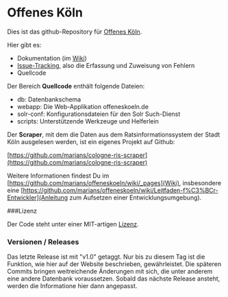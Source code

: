 # Offenes Köln

Dies ist das github-Repository für [Offenes Köln](http://offeneskoeln.de/).

Hier gibt es:

- Dokumentation (im [Wiki](https://github.com/marians/offeneskoeln/wiki))
- [Issue-Tracking](https://github.com/marians/offeneskoeln/issues), also die Erfassung und Zuweisung von Fehlern
- Quellcode

Der Bereich **Quellcode** enthält folgende Dateien:

- db: Datenbankschema
- webapp: Die Web-Applikation offeneskoeln.de
- solr-conf: Konfigurationsdateien für den Solr Such-Dienst
- scripts: Unterstützende Werkzeuge und Helferlein

Der **Scraper**, mit dem die Daten aus dem Ratsinformationssystem der Stadt Köln ausgelesen werden, ist ein eigenes Projekt auf Github:

[https://github.com/marians/cologne-ris-scraper](https://github.com/marians/cologne-ris-scraper)

Weitere Informationen findest Du im [https://github.com/marians/offeneskoeln/wiki/_pages](Wiki), insbesondere eine [https://github.com/marians/offeneskoeln/wiki/Leitfaden-f%C3%BCr-Entwickler](Anleitung zum Aufsetzen einer Entwicklungsumgebung). 

###Lizenz

Der Code steht unter einer MIT-artigen [Lizenz](https://github.com/marians/offeneskoeln/blob/master/LIZENZ.txt).

### Versionen / Releases

Das letzte Release ist mit "v1.0" getaggt. Nur bis zu diesem Tag ist die Funktion, wie hier auf der Website
beschrieben, gewährleistet. Die späteren Commits bringen weitreichende Änderungen mit sich, die unter anderem
eine andere Datenbank voraussetzen. Sobald das nächste Release ansteht, werden die Informatione hier dann 
angepasst.